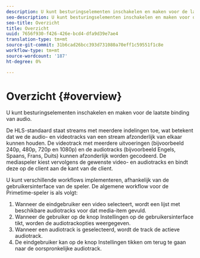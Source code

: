 ```yaml
---
description: U kunt besturingselementen inschakelen en maken voor de laatste binding van audio.
seo-description: U kunt besturingselementen inschakelen en maken voor de laatste binding van audio.
seo-title: Overzicht
title: Overzicht
uuid: 7656f930-f426-426e-bcd4-dfa9d39e7ae4
translation-type: tm+mt
source-git-commit: 31b6cad26bcc393d731080a70eff1c59551f1c8e
workflow-type: tm+mt
source-wordcount: '187'
ht-degree: 0%

---
```



# Overzicht {#overview}

U kunt besturingselementen inschakelen en maken voor de laatste binding van audio.

De HLS-standaard staat streams met meerdere indelingen toe, wat betekent dat we de audio- en videotracks van een stream afzonderlijk van elkaar kunnen houden. De videotrack met meerdere uitvoeringen (bijvoorbeeld 240p, 480p, 720p en 1080p) en de audiotracks (bijvoorbeeld Engels, Spaans, Frans, Duits) kunnen afzonderlijk worden gecodeerd. De mediaspeler kiest vervolgens de gewenste video- en audiotracks en bindt deze op de client aan de kant van de client.

U kunt verschillende workflows implementeren, afhankelijk van de gebruikersinterface van de speler. De algemene workflow voor de Primetime-speler is als volgt:

1. Wanneer de eindgebruiker een video selecteert, wordt een lijst met beschikbare audiotracks voor dat media-item gevuld.
1. Wanneer de gebruiker op de knop Instellingen op de gebruikersinterface tikt, worden de audiotrackopties weergegeven.
1. Wanneer een audiotrack is geselecteerd, wordt de track de actieve audiotrack.
1. De eindgebruiker kan op de knop Instellingen tikken om terug te gaan naar de oorspronkelijke audiotrack.


